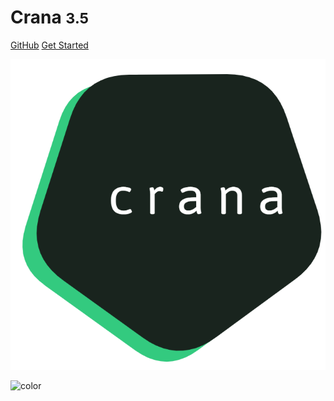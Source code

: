 # Crana <small>3.5</small>

[GitHub](https://github.com/docsifyjs/docsify/)
[Get Started](#quick-start)

<!-- background image -->

![](_media/logo.png) 

<!-- background color -->

![color](#f0f0f0)
